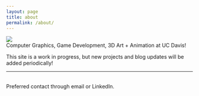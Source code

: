 ```yaml
---
layout: page
title: about
permalink: /about/
---
```


<img class="col one right" src="/img/prof_pic.jpg">

<br/>
Computer Graphics, Game Development, 3D Art + Animation at UC Davis! 

This site is a work in progress, but new projects and blog updates will be added periodically!
<br/>
<hr/>
<br/>
<span class="contacticon center">
	<a href="mailto:jwhopkins@ucdavis.edu"><i class="fa fa-envelope-square"></i></a>
	<a href="https://github.com/jwhop" target="_blank"><i class="fa fa-github-square"></i></a>
	<a href="https://www.linkedin.com/in/jwhopkin" target="_blank"><i class="fa fa-linkedin-square"></i></a>
	<a href="https://twitter.com/jwhopkin" target="_blank"><i class="fa fa-twitter-square"></i></a>
</span>

<div class="col three caption">
	Preferred contact through email or LinkedIn.
</div>


